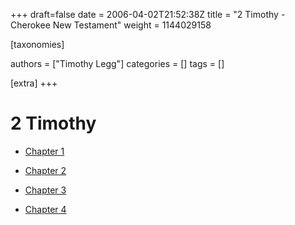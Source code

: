 +++
draft=false
date = 2006-04-02T21:52:38Z
title = "2 Timothy - Cherokee New Testament"
weight = 1144029158

[taxonomies]

authors = ["Timothy Legg"]
categories = []
tags = []

[extra]
+++
# 2 Timothy

* [Chapter 1](@/cherokee-new-testament/2-timothy/1601/index.md)

* [Chapter 2](@/cherokee-new-testament/2-timothy/1602/index.md)

* [Chapter 3](@/cherokee-new-testament/2-timothy/1603/index.md)

* [Chapter 4](@/cherokee-new-testament/2-timothy/1604/index.md)

